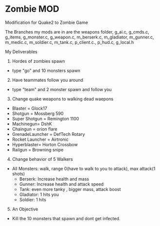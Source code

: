 # Zombie MOD
Modification for Quake2 to Zombie Game

The Branches my mods are in are the weapons folder, g_ai.c, g_cmds.c, g_items, g_monster.c, g_weapon.c, m_berserk.c, m_gladiator, m_gunner.c, m_medic.c, m_soldier.c, m_tank.c, p_client.c., p_hud.c, g_local.h

My Deliverables
1. Hordes of zombies spawn
  - type "go" and 10 monsters spawn
2. Have teammates follow you around
  - type "team" and 2 monster spawn and follow you
3. Change quake weapons to walking dead waepons
  - Blaster = Glock17
  - Shotgun = Mossberg 590
  - Super Shotgun = Remington 1100
  - Machinegun= DshK
  - Chaingun = orion flare
  - GrenadeLauncher = DefTech Rotary
  - Rocket Launcher = Airtronic 
  - Hyperblaster= Horton Crossbow
  - Railgun = Browning snipe
4. Change behavior of 5 Walkers
  - All Monsters: walk, range 0(have to walk to you to attack), max attack(1 shots)
    - Berserk: Increase health and mass
    - Gunner:  Increase health and attack speed
    - Tank: even more tanky , bigger mass, attack boost
    - Gladiator: 1 hits you
    - Soldier: 1 hits
5. An Objective
  - Kill the 10 monsters that spawn and dont get infected.




